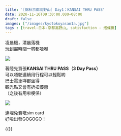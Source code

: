 ```yaml
---
title: '[錦秋京都高野山] Day1：KANSAI THRU PASS'
date: 2020-11-16T09:30:00.000+08:00
draft: false
images: ["/images/kyotokoyasan1a.jpg"]
tags : [travel-日本-京都高野山, satisfaction - 搭條鐵]
---
```


凌晨機，清晨落機  
玩到盡時間一啲都唔嘥  

![](/images/kyotokoyasan1a.jpg)

著陸先買張**KANSAI THRU PASS（3 Day Pass）**  
可以唔駛連續用行程可以輕鬆啲  
巴士電車咩都坐得  
觀光點又會有折扣優惠  
（之後有用啦梗係）  

![](/images/kyotokoyasan1a1.jpg)

連埋免費嘅sim card  
好啦出發GOGOGO！  

  
{{<kyotokoyasan>}}  
